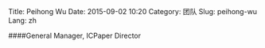 Title: Peihong Wu
Date: 2015-09-02 10:20
Category: 团队
Slug: peihong-wu
Lang: zh

####General Manager, ICPaper Director